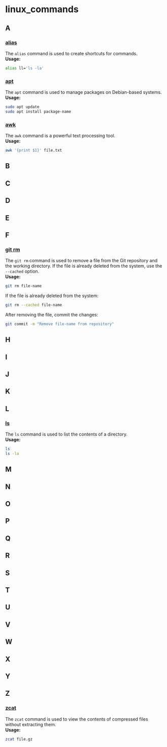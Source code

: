 # linux_commands
## A

### [alias](alias.md)
The `alias` command is used to create shortcuts for commands.  
**Usage:**  
```bash
alias ll='ls -la'
```

### [apt](apt.md)
The `apt` command is used to manage packages on Debian-based systems.  
**Usage:**  
```bash
sudo apt update
sudo apt install package-name
```

### [awk](awk.md)
The `awk` command is a powerful text processing tool.  
**Usage:**  
```bash
awk '{print $1}' file.txt
```
## B

## C

## D

## E

## F


### [git rm](git_rm.md)
The `git rm` command is used to remove a file from the Git repository and the working directory. If the file is already deleted from the system, use the `--cached` option.  
**Usage:**  
```bash
git rm file-name
```

If the file is already deleted from the system:  
```bash
git rm --cached file-name
```

After removing the file, commit the changes:  
```bash
git commit -m "Remove file-name from repository"
```
## H

## I

## J

## K

## L
### [ls](ls.md)
The `ls` command is used to list the contents of a directory.  
**Usage:**  
```bash
ls
ls -la
```
## M

## N

## O

## P

## Q

## R

## S

## T

## U

## V

## W

## X

## Y

## Z

### [zcat](zcat.md)
The `zcat` command is used to view the contents of compressed files without extracting them.  
**Usage:**  
```bash
zcat file.gz
```